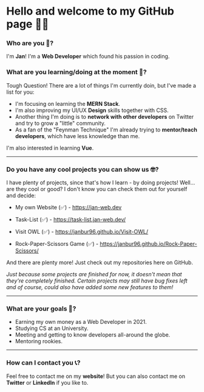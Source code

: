 # Hello and welcome to my GitHub page 👋🏼

### Who are you 🤨?

I'm __Jan__! I'm a __Web Developer__ which found his passion in coding.

### What are you learning/doing at the moment 🧐?

Tough Question! There are a lot of things I'm currently doin, but I've made a list for you:

* I'm focusing on learning the __MERN Stack__. 
* I'm also improving my UI/UX __Design__ skills together with CSS.
* Another thing I'm doing is to __network with other developers__ on Twitter and try to grow a "little" community.
* As a fan of the "Feynman Technique" I'm already trying to __mentor/teach developers__, which have less knowledge than me.

I'm also interested in learning __Vue__.

---

### Do you have any cool projects you can show us 🤓?

I have plenty of projects, since that's how I learn - by doing projects! Well... are they cool or good? I don't know you can check them out for yourself and decide:

* My own Website (✅) - https://jan-web.dev

* Task-List (✅) - https://task-list.jan-web.dev/
* Visit OWL (✅) - https://janbur96.github.io/Visit-OWL/
* Rock-Paper-Scissors Game (✅) - https://janbur96.github.io/Rock-Paper-Scissors/

And there are plenty more! Just check out my repositories here on GitHub.

_Just because some projects are finished for now, it doesn't mean that they're completely finished. Certain projects may still have bug fixes left and of course, could also have added some new features to them!_

---

### What are your goals 🎯?

* Earning my own money as a Web Developer in 2021.
* Studying CS at an University.
* Meeting and getting to know developers all-around the globe.
* Mentoring rookies.

---

### How can I contact you 📞?

Feel free to contact me on my __website__! But you can also contact me on __Twitter__ or __LinkedIn__ if you like to.


<!--
**JanBur96/JanBur96** is a ✨ _special_ ✨ repository because its `README.md` (this file) appears on your GitHub profile.

Here are some ideas to get you started:

- 🔭 I’m currently working on ...
- 🌱 I’m currently learning ...
- 👯 I’m looking to collaborate on ...
- 🤔 I’m looking for help with ...
- 💬 Ask me about ...
- 📫 How to reach me: ...
- 😄 Pronouns: ...
- ⚡ Fun fact: ...
-->
